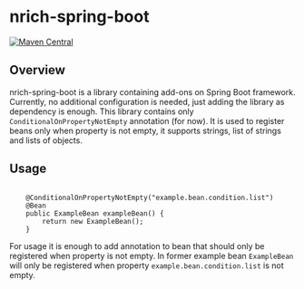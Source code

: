 # nrich-spring-boot

[![Maven Central](https://maven-badges.herokuapp.com/maven-central/net.croz.nrich/nrich-spring-boot/badge.svg?color=blue)](https://maven-badges.herokuapp.com/maven-central/net.croz.nrich/nrich-spring-boot)

## Overview

nrich-spring-boot is a library containing add-ons on Spring Boot framework. Currently, no additional configuration is needed, just adding the library as dependency is enough. This library contains
only `ConditionalOnPropertyNotEmpty` annotation (for now). It is used to register beans only when property is not empty, it supports strings, list of strings and lists of objects.

## Usage

```

    @ConditionalOnPropertyNotEmpty("example.bean.condition.list")
    @Bean
    public ExampleBean exampleBean() {
        return new ExampleBean();
    }

```

For usage it is enough to add annotation to bean that should only be registered when property is not empty. In former example bean `ExampleBean`
will only be registered when property `example.bean.condition.list` is not empty.
